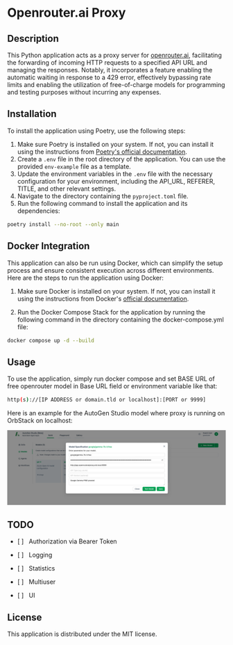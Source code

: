 # Openrouter.ai Proxy

## Description

This Python application acts as a proxy server for [openrouter.ai](https://openrouter.ai), facilitating the forwarding of incoming HTTP requests to a specified API URL and managing the responses. Notably, it incorporates a feature enabling the automatic waiting in response to a 429 error, effectively bypassing rate limits and enabling the utilization of free-of-charge models for programming and testing purposes without incurring any expenses.

## Installation

To install the application using Poetry, use the following steps:

1. Make sure Poetry is installed on your system. If not, you can install it using the instructions from [Poetry's official documentation](https://python-poetry.org/docs/).
2. Create a `.env` file in the root directory of the application. You can use the provided `env-example` file as a template.
3. Update the environment variables in the `.env` file with the necessary configuration for your environment, including the API_URL, REFERER, TITLE, and other relevant settings.
4. Navigate to the directory containing the `pyproject.toml` file.
5. Run the following command to install the application and its dependencies:

```bash
poetry install --no-root --only main
```

## Docker Integration

This application can also be run using Docker, which can simplify the setup process and ensure consistent execution across different environments. Here are the steps to run the application using Docker:

1. Make sure Docker is installed on your system.
If not, you can install it using the instructions from Docker's [official documentation](https://docs.docker.com/install/).

2. Run the Docker Compose Stack for the application by running the following command in the directory containing the docker-compose.yml file:

```bash
docker compose up -d --build
```

## Usage

To use the application, simply run docker compose and set BASE URL of free openrouter model in Base URL field or environment variable like that:

```bash
http(s)://[IP ADDRESS or domain.tld or localhost]:[PORT or 9999]
```

Here is an example for the AutoGen Studio model where proxy is running on OrbStack on localhost:

![autoGen](./example.png)

## TODO

- [ ]&nbsp;&nbsp; Authorization via Bearer Token

- [ ]&nbsp;&nbsp; Logging

- [ ]&nbsp;&nbsp; Statistics

- [ ]&nbsp;&nbsp; Multiuser

- [ ]&nbsp;&nbsp; UI


## License

This application is distributed under the MIT license.
